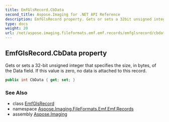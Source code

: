 ```yaml
---
title: EmfGlsRecord.CbData
second_title: Aspose.Imaging for .NET API Reference
description: EmfGlsRecord property. Gets or sets a 32bit unsigned integer that specifies the size in bytes of the Data field. If this value is zero no data is attached to this record
type: docs
weight: 20
url: /net/aspose.imaging.fileformats.emf.emf.records/emfglsrecord/cbdata/
---
```

## EmfGlsRecord.CbData property

Gets or sets a 32-bit unsigned integer that specifies the size, in bytes, of the Data field. If this value is zero, no data is attached to this record.

```csharp
public int CbData { get; set; }
```

### See Also

* class [EmfGlsRecord](../)
* namespace [Aspose.Imaging.FileFormats.Emf.Emf.Records](../../emfglsrecord/)
* assembly [Aspose.Imaging](../../../)


